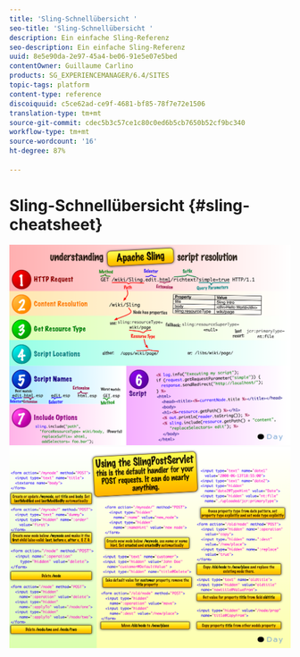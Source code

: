 ```yaml
---
title: 'Sling-Schnellübersicht '
seo-title: 'Sling-Schnellübersicht '
description: Ein einfache Sling-Referenz
seo-description: Ein einfache Sling-Referenz
uuid: 8e5e90da-2e97-45a4-be06-91e5e07e5bed
contentOwner: Guillaume Carlino
products: SG_EXPERIENCEMANAGER/6.4/SITES
topic-tags: platform
content-type: reference
discoiquuid: c5ce62ad-ce9f-4681-bf85-78f7e72e1506
translation-type: tm+mt
source-git-commit: cdec5b3c57ce1c80c0ed6b5cb7650b52cf9bc340
workflow-type: tm+mt
source-wordcount: '16'
ht-degree: 87%

---
```



# Sling-Schnellübersicht {#sling-cheatsheet}

![chlimage_1-97](assets/chlimage_1-97.png) ![chlimage_1-98](assets/chlimage_1-98.png)

